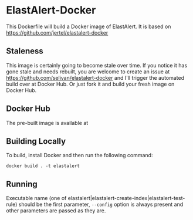 # ElastAlert-Docker

This Dockerfile will build a Docker image of ElastAlert. It is based on https://github.com/jertel/elastalert-docker

## Staleness

This image is certainly going to become stale over time. If you notice it has gone stale and needs rebuilt, you are welcome to create an issue at https://github.com/selivan/elastalert-docker and I'll trigger the automated build over at Docker Hub. Or just fork it and build your fresh image on Docker Hub.

## Docker Hub

The pre-built image is available at

## Building Locally

To build, install Docker and then run the following command:

```
docker build . -t elastalert
```

## Running

Executable name (one of elastalert|elastalert-create-index|elastalert-test-rule) should be the first parameter, `--config` option is always present and other parameters are passed as they are.
